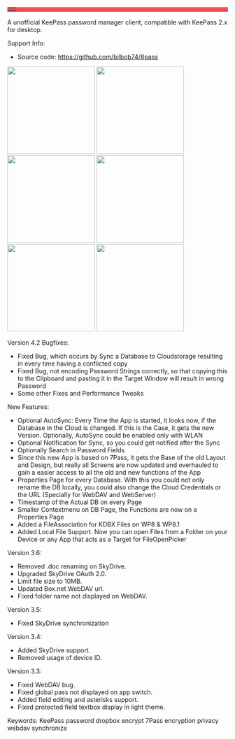 <table bgcolor="#FF5050" border=1>
<tr bgcolor="#FF5050">
<td bgcolor="#FF5050"><i>
</td>
</tr>
</table>

A unofficial KeePass password manager client, compatible with KeePass 2.x for desktop.

Support Info:
 - Source code: https://github.com/bilbob74/8pass

<img src="https://cloud.githubusercontent.com/assets/1022399/6726606/aa68b186-ce19-11e4-9f1d-1a278ac82c2b.png" width="200">
<img src="https://cloud.githubusercontent.com/assets/1022399/6726604/aa64d714-ce19-11e4-923c-66d46377ccc0.png" width="200">
<img src="https://cloud.githubusercontent.com/assets/1022399/6726608/aa6d9f02-ce19-11e4-95b3-b1c51a798588.png" width="200">
<img src="https://cloud.githubusercontent.com/assets/1022399/6726609/aa6f0626-ce19-11e4-996e-d3166d292d70.png" width="200">
<img src="https://cloud.githubusercontent.com/assets/1022399/6726605/aa679de6-ce19-11e4-8a7d-aa44df0de0e0.png" width="200">
<img src="https://cloud.githubusercontent.com/assets/1022399/6726607/aa6c9f08-ce19-11e4-9d4a-f5b71a3dc6dc.png" width="200">

Version 4.2
Bugfixes:
<ul>
<li> Fixed Bug, which occurs by Sync a Database to Cloudstorage resulting in every time having a conflicted copy</li>
<li> Fixed Bug, not encoding Password Strings correctly, so that copying this to the Clipboard and pasting it in the Target Window will result in wrong Password</li>
<li> Some other Fixes and Performance Tweaks</li>
</ul>

New Features:
<ul>
<li> Optional AutoSync: Every Time the App is started, it looks now, if the Database in the Cloud is changed. If this is the Case, it gets the new Version. Optionally, AutoSync could be enabled only with WLAN</li>
<li> Optional Notification for Sync, so you could get notified after the Sync</li>
<li> Optionally Search in Password Fields</li>
<li> Since this new App is based on 7Pass, it gets the Base of the old Layout and Design, but really all Screens are now updated and overhauled to gain a easier access to all the old and new functions of the App</li>
<li> Properties Page for every Database. With this you could not only rename the DB locally, you could also change the Cloud Credentials or the URL (Specially for WebDAV and WebServer)</li>
<li> Timestamp of the Actual DB on every Page</li>
<li> Smaller Contextmenu on DB Page, the Functions are now on a Properties Page </li>
<li> Added a FileAssociation for KDBX Files on WP8 & WP8.1</li>
<li> Added Local File Support. Now you can open Files from a Folder on your Device or any App that acts as a Target for FileOpenPicker</li>
</ul>

Version 3.6:
 - Removed .doc renaming on SkyDrive.
 - Upgraded SkyDrive OAuth 2.0.
 - Limit file size to 10MB.
 - Updated Box.net WebDAV url.
 - Fixed folder name not displayed on WebDAV.
 
Version 3.5:
 - Fixed SkyDrive synchronization
 
Version 3.4:
 - Added SkyDrive support.
 - Removed usage of device ID.

Version 3.3:
 - Fixed WebDAV bug.
 - Fixed global pass not displayed on app switch.
 - Added field editing and asterisks support.
 - Fixed protected field textbox display in light theme.

Keywords:
KeePass password dropbox encrypt 7Pass encryption privacy webdav synchronize
